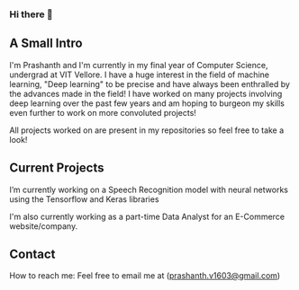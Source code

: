 ### Hi there 👋

<!--
**prashu316/prashu316** is a ✨ _special_ ✨ repository because its `README.md` (this file) appears on your GitHub profile.

Here are some ideas to get you started:

- 🔭 I’m currently working on ...
- 🌱 I’m currently learning ...
- 👯 I’m looking to collaborate on ...
- 🤔 I’m looking for help with ...
- 💬 Ask me about ...
- 📫 How to reach me: ...
- 😄 Pronouns: ...
- ⚡ Fun fact: ...
-->

## A Small Intro
I'm Prashanth and I'm currently in my final year of Computer Science, undergrad at VIT Vellore. I have a huge interest in the field of machine learning, "Deep learning" to be precise and have always been enthralled by the advances made in the field! I have worked on many projects involving deep learning over the past few years and am hoping to burgeon my skills even further to work on more convoluted projects!

All projects worked on are present in my repositories so feel free to take a look!

## Current Projects
I’m currently working on a Speech Recognition model with neural networks using the Tensorflow and Keras libraries

I'm also currently working as a part-time Data Analyst for an E-Commerce website/company.

## Contact
How to reach me: Feel free to email me at (prashanth.v1603@gmail.com)
